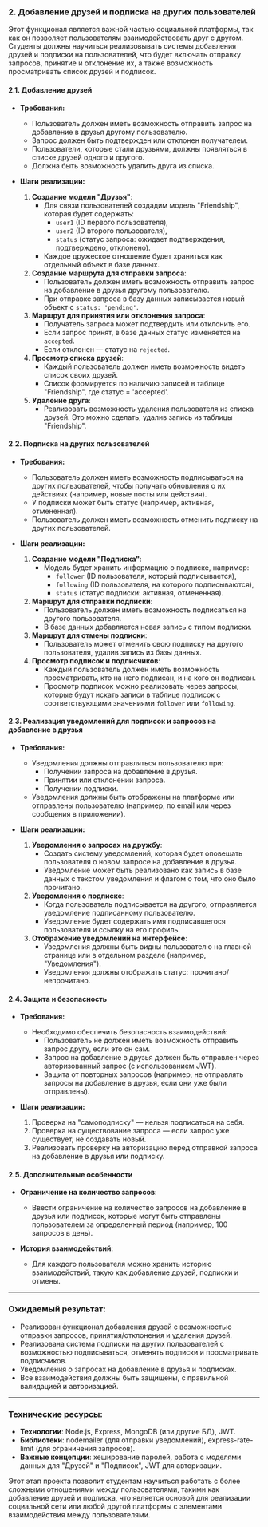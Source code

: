 ### 2. **Добавление друзей и подписка на других пользователей**

Этот функционал является важной частью социальной платформы, так как он позволяет пользователям взаимодействовать друг с другом. Студенты должны научиться реализовывать системы добавления друзей и подписки на пользователей, что будет включать отправку запросов, принятие и отклонение их, а также возможность просматривать список друзей и подписок.

#### 2.1. **Добавление друзей**

- **Требования:**
  - Пользователь должен иметь возможность отправить запрос на добавление в друзья другому пользователю.
  - Запрос должен быть подтвержден или отклонен получателем.
  - Пользователи, которые стали друзьями, должны появляться в списке друзей одного и другого.
  - Должна быть возможность удалить друга из списка.

- **Шаги реализации:**
  1. **Создание модели "Друзья"**:
     - Для связи пользователей создадим модель "Friendship", которая будет содержать:
       - `user1` (ID первого пользователя),
       - `user2` (ID второго пользователя),
       - `status` (статус запроса: ожидает подтверждения, подтверждено, отклонено).
     - Каждое дружеское отношение будет храниться как отдельный объект в базе данных.
  2. **Создание маршрута для отправки запроса**:
     - Пользователь должен иметь возможность отправить запрос на добавление в друзья другому пользователю.
     - При отправке запроса в базу данных записывается новый объект с `status: 'pending'`.
  3. **Маршрут для принятия или отклонения запроса**:
     - Получатель запроса может подтвердить или отклонить его.
     - Если запрос принят, в базе данных статус изменяется на `accepted`.
     - Если отклонен — статус на `rejected`.
  4. **Просмотр списка друзей**:
     - Каждый пользователь должен иметь возможность видеть список своих друзей.
     - Список формируется по наличию записей в таблице "Friendship", где статус = 'accepted'.
  5. **Удаление друга**:
     - Реализовать возможность удаления пользователя из списка друзей. Это можно сделать, удалив запись из таблицы "Friendship".

#### 2.2. **Подписка на других пользователей**

- **Требования:**
  - Пользователь должен иметь возможность подписываться на других пользователей, чтобы получать обновления о их действиях (например, новые посты или действия).
  - У подписки может быть статус (например, активная, отмененная).
  - Пользователь должен иметь возможность отменить подписку на других пользователей.
  
- **Шаги реализации:**
  1. **Создание модели "Подписка"**:
     - Модель будет хранить информацию о подписке, например:
       - `follower` (ID пользователя, который подписывается),
       - `following` (ID пользователя, на которого подписываются),
       - `status` (статус подписки: активная, отмененная).
  2. **Маршрут для отправки подписки**:
     - Пользователь должен иметь возможность подписаться на другого пользователя.
     - В базе данных добавляется новая запись с типом подписки.
  3. **Маршрут для отмены подписки**:
     - Пользователь может отменить свою подписку на другого пользователя, удалив запись из базы данных.
  4. **Просмотр подписок и подписчиков**:
     - Каждый пользователь должен иметь возможность просматривать, кто на него подписан, и на кого он подписан.
     - Просмотр подписок можно реализовать через запросы, которые будут искать записи в таблице подписок с соответствующими значениями `follower` или `following`.

#### 2.3. **Реализация уведомлений для подписок и запросов на добавление в друзья**

- **Требования:**
  - Уведомления должны отправляться пользователю при:
    - Получении запроса на добавление в друзья.
    - Принятии или отклонении запроса.
    - Получении подписки.
  - Уведомления должны быть отображены на платформе или отправлены пользователю (например, по email или через сообщения в приложении).

- **Шаги реализации:**
  1. **Уведомления о запросах на дружбу**:
     - Создать систему уведомлений, которая будет оповещать пользователя о новом запросе на добавление в друзья.
     - Уведомление может быть реализовано как запись в базе данных с текстом уведомления и флагом о том, что оно было прочитано.
  2. **Уведомления о подписке**:
     - Когда пользователь подписывается на другого, отправляется уведомление подписанному пользователю.
     - Уведомление будет содержать имя подписавшегося пользователя и ссылку на его профиль.
  3. **Отображение уведомлений на интерфейсе**:
     - Уведомления должны быть видны пользователю на главной странице или в отдельном разделе (например, "Уведомления").
     - Уведомления должны отображать статус: прочитано/непрочитано.

#### 2.4. **Защита и безопасность**

- **Требования:**
  - Необходимо обеспечить безопасность взаимодействий:
    - Пользователь не должен иметь возможность отправить запрос другу, если это он сам.
    - Запрос на добавление в друзья должен быть отправлен через авторизованный запрос (с использованием JWT).
    - Защита от повторных запросов (например, не отправлять запросы на добавление в друзья, если они уже были отправлены).
  
- **Шаги реализации:**
  1. Проверка на "самоподписку" — нельзя подписаться на себя.
  2. Проверка на существование запроса — если запрос уже существует, не создавать новый.
  3. Реализовать проверку на авторизацию перед отправкой запроса на добавление в друзья или подписку.

#### 2.5. **Дополнительные особенности**

- **Ограничение на количество запросов**:
  - Ввести ограничение на количество запросов на добавление в друзья или подписок, которые могут быть отправлены пользователем за определенный период (например, 100 запросов в день).
  
- **История взаимодействий**:
  - Для каждого пользователя можно хранить историю взаимодействий, такую как добавление друзей, подписки и отмены.

---

### Ожидаемый результат:
- Реализован функционал добавления друзей с возможностью отправки запросов, принятия/отклонения и удаления друзей.
- Реализована система подписки на других пользователей с возможностью подписываться, отменять подписки и просматривать подписчиков.
- Уведомления о запросах на добавление в друзья и подписках.
- Все взаимодействия должны быть защищены, с правильной валидацией и авторизацией.

---

### Технические ресурсы:
- **Технологии**: Node.js, Express, MongoDB (или другие БД), JWT.
- **Библиотеки**: nodemailer (для отправки уведомлений), express-rate-limit (для ограничения запросов).
- **Важные концепции**: хеширование паролей, работа с моделями данных для "Друзей" и "Подписок", JWT для авторизации.

Этот этап проекта позволит студентам научиться работать с более сложными отношениями между пользователями, такими как добавление друзей и подписка, что является основой для реализации социальной сети или любой другой платформы с элементами взаимодействия между пользователями.